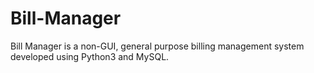 # Bill-Manager
Bill Manager is a non-GUI, general purpose billing management system developed using Python3 and MySQL.
